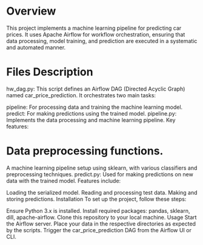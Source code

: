 # Overview
This project implements a machine learning pipeline for predicting car prices. It uses Apache Airflow for workflow orchestration, ensuring that data processing, model training, and prediction are executed in a systematic and automated manner.

# Files Description
hw_dag.py: This script defines an Airflow DAG (Directed Acyclic Graph) named car_price_prediction. It orchestrates two main tasks:

pipeline: For processing data and training the machine learning model.
predict: For making predictions using the trained model.
pipeline.py: Implements the data processing and machine learning pipeline. Key features:

# Data preprocessing functions.
A machine learning pipeline setup using sklearn, with various classifiers and preprocessing techniques.
predict.py: Used for making predictions on new data with the trained model. Features include:

Loading the serialized model.
Reading and processing test data.
Making and storing predictions.
Installation
To set up the project, follow these steps:

Ensure Python 3.x is installed.
Install required packages: pandas, sklearn, dill, apache-airflow.
Clone this repository to your local machine.
Usage
Start the Airflow server.
Place your data in the respective directories as expected by the scripts.
Trigger the car_price_prediction DAG from the Airflow UI or CLI.

